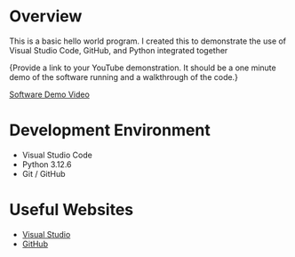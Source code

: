 # Overview

This is a basic hello world program. I created this to demonstrate the use of Visual Studio Code, GitHub, and Python integrated together

{Provide a link to your YouTube demonstration.  It should be a one minute demo of the software running and a walkthrough of the code.}

[Software Demo Video](http://youtube.link.goes.here)

# Development Environment

* Visual Studio Code
* Python 3.12.6
* Git / GitHub

# Useful Websites

* [Visual Studio](https://code.visualstudio.com/)
* [GitHub](https://github.com/)